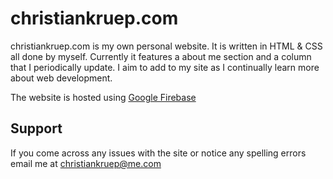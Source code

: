 christiankruep.com
==================

christiankruep.com is my own personal website. It is written in HTML & CSS all done by myself. Currently it features a about me section and a column that I periodically update. I aim to add to my site as I continually learn more about web development. 

The website is hosted using <a href="https://firebase.google.com/">Google Firebase </a>


Support
-------
If you come across any issues with the site or notice any spelling errors email me at christiankruep@me.com